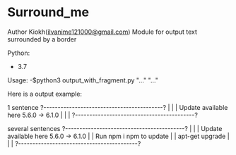 # Surround_me
Author Kiokh(ilvanime121000@gmail.com)
Module for output text surrounded by a border

Python:
  - 3.7

Usage:
  -$python3 output_with_fragment.py "..." "..."

Here is a output example:

1 sentence
?------------------------------------------?
|                                          |
|   Update available here 5.6.0 -> 6.1.0   |
|                                          |
?------------------------------------------?

several sentences
?------------------------------------------?
|                                          |
|   Update available here 5.6.0 -> 6.1.0   |
|   Run npm i npm to update                |
|   apt-get upgrade                        |
|                                          |
?------------------------------------------?
